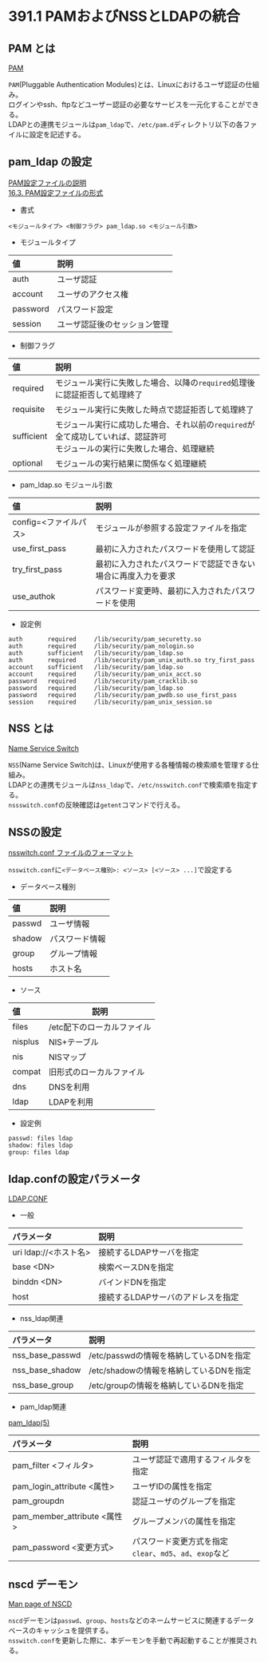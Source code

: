 # 391.1 PAMおよびNSSとLDAPの統合

## PAM とは

[PAM](http://itpro.nikkeibp.co.jp/article/Keyword/20080404/297987/)

`PAM`(Pluggable Authentication Modules)とは、Linuxにおけるユーザ認証の仕組み。<br>
ログインやssh、ftpなどユーザー認証の必要なサービスを一元化することができる。<br>
LDAPとの連携モジュールは`pam_ldap`で、`/etc/pam.d`ディレクトリ以下の各ファイルに設定を記述する。

## pam_ldap の設定

[PAM設定ファイルの説明](http://tech.n-linux.com/index.php?technical_note%2Ftcn00016#p4d6b49a)<br>
[16.3. PAM設定ファイルの形式](http://web.mit.edu/rhel-doc/4/RH-DOCS/rhel-rg-ja-4/s1-pam-format.html)

* 書式

```
<モジュールタイプ> <制御フラグ> pam_ldap.so <モジュール引数>
```

* モジュールタイプ

| 値       | 説明                         |
|:---------|:-----------------------------|
| auth     | ユーザ認証                   |
| account  | ユーザのアクセス権           |
| password | パスワード設定               |
| session  | ユーザ認証後のセッション管理 |

* 制御フラグ

| 値         | 説明                                                                                                                         |
|:-----------|:-----------------------------------------------------------------------------------------------------------------------------|
| required   | モジュール実行に失敗した場合、以降の`required`処理後に認証拒否して処理終了                                                   |
| requisite  | モジュール実行に失敗した時点で認証拒否して処理終了                                                                           |
| sufficient | モジュール実行に成功した場合、それ以前の`required`が全て成功していれば、認証許可<br>モジュールの実行に失敗した場合、処理継続 |
| optional   | モジュールの実行結果に関係なく処理継続                                                                                       |

* pam_ldap.so モジュール引数

| 値                    | 説明                                                         |
|:----------------------|:-------------------------------------------------------------|
| config=<ファイルパス> | モジュールが参照する設定ファイルを指定                       |
| use_first_pass        | 最初に入力されたパスワードを使用して認証                     |
| try_first_pass        | 最初に入力されたパスワードで認証できない場合に再度入力を要求 |
| use_authok            | パスワード変更時、最初に入力されたパスワードを使用           |

* 設定例

```
auth       required     /lib/security/pam_securetty.so
auth       required     /lib/security/pam_nologin.so
auth       sufficient   /lib/security/pam_ldap.so
auth       required     /lib/security/pam_unix_auth.so try_first_pass
account    sufficient   /lib/security/pam_ldap.so
account    required     /lib/security/pam_unix_acct.so
password   required     /lib/security/pam_cracklib.so
password   required     /lib/security/pam_ldap.so
password   required     /lib/security/pam_pwdb.so use_first_pass
session    required     /lib/security/pam_unix_session.so
```

## NSS とは

[Name Service Switch](https://ja.wikipedia.org/wiki/Name_Service_Switch)

`NSS`(Name Service Switch)は、Linuxが使用する各種情報の検索順を管理する仕組み。<br>
LDAPとの連携モジュールは`nss_ldap`で、`/etc/nsswitch.conf`で検索順を指定する。<br>
`nssswitch.conf`の反映確認は`getent`コマンドで行える。

## NSSの設定

[nsswitch.conf ファイルのフォーマット](https://docs.oracle.com/cd/E19253-01/819-0382/a12swit-84565/index.html)

`nsswitch.conf`に`<データベース種別>: <ソース> [<ソース> ...]`で設定する

* データベース種別

| 値     | 説明           |
|:-------|:---------------|
| passwd | ユーザ情報     |
| shadow | パスワード情報 |
| group  | グループ情報   |
| hosts  | ホスト名       |

* ソース

| 値      | 説明                       |
|:--------|----------------------------|
| files   | /etc配下のローカルファイル |
| nisplus | NIS+テーブル               |
| nis     | NISマップ                  |
| compat  | 旧形式のローカルファイル   |
| dns     | DNSを利用                  |
| ldap    | LDAPを利用                 |

* 設定例

```
passwd: files ldap
shadow: files ldap
group: files ldap
```

## ldap.confの設定パラメータ

[LDAP.CONF](http://www5f.biglobe.ne.jp/~inachi/openldap/man23/man5/ldap.conf.5.html)

* 一般

| パラメータ            | 説明                               |
|:----------------------|:-----------------------------------|
| uri ldap://<ホスト名> | 接続するLDAPサーバを指定           |
| base &lt;DN>          | 検索ベースDNを指定                 |
| binddn &lt;DN>        | バインドDNを指定                   |
| host <url>            | 接続するLDAPサーバのアドレスを指定 |

* nss_ldap関連

| パラメータ           | 説明                                    |
|:---------------------|:----------------------------------------|
| nss_base_passwd <DN> | /etc/passwdの情報を格納しているDNを指定 |
| nss_base_shadow <DN> | /etc/shadowの情報を格納しているDNを指定 |
| nss_base_group <DN>  | /etc/groupの情報を格納しているDNを指定  |

* pam_ldap関連

[pam_ldap(5)](https://linux.die.net/man/5/pam_ldap)

| パラメータ                  | 説明                                                         |
|:----------------------------|:-------------------------------------------------------------|
| pam_filter <フィルタ>       | ユーザ認証で適用するフィルタを指定                           |
| pam_login_attribute <属性>  | ユーザIDの属性を指定                                         |
| pam_groupdn <DN>            | 認証ユーザのグループを指定                                   |
| pam_member_attribute <属性> | グループメンバの属性を指定                                   |
| pam_password <変更方式>     | パスワード変更方式を指定<br>`clear`、`md5`、`ad`、`exop`など |

## nscd デーモン

[Man page of NSCD](https://linuxjm.osdn.jp/html/LDP_man-pages/man8/nscd.8.html)

`nscd`デーモンは`passwd`、`group`、`hosts`などのネームサービスに関連するデータベースのキャッシュを提供する。<br>
`nsswitch.conf`を更新した際に、本デーモンを手動で再起動することが推奨される。
